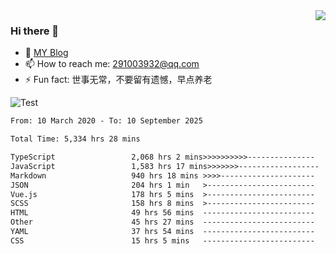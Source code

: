 <img align='right' src='https://github-readme-stats.vercel.app/api?username=niaogege&show_icons=true&theme=radical'/>

### Hi there 👋

- 🌱 [MY Blog](https://bythewayer.com/)
- 📫 How to reach me: 291003932@qq.com
- ⚡ Fun fact:  世事无常，不要留有遗憾，早点养老

![Test](https://github-readme-stats.vercel.app/api/top-langs/?username=niaogege&layout=compact)

<!--START_SECTION:waka-->

```txt
From: 10 March 2020 - To: 10 September 2025

Total Time: 5,334 hrs 28 mins

TypeScript                 2,068 hrs 2 mins>>>>>>>>>>---------------   38.77 %
JavaScript                 1,583 hrs 17 mins>>>>>>>------------------   29.68 %
Markdown                   940 hrs 18 mins >>>>---------------------   17.63 %
JSON                       204 hrs 1 min   >------------------------   03.82 %
Vue.js                     178 hrs 5 mins  >------------------------   03.34 %
SCSS                       158 hrs 8 mins  >------------------------   02.96 %
HTML                       49 hrs 56 mins  -------------------------   00.94 %
Other                      45 hrs 27 mins  -------------------------   00.85 %
YAML                       37 hrs 54 mins  -------------------------   00.71 %
CSS                        15 hrs 5 mins   -------------------------   00.28 %
```

<!--END_SECTION:waka-->
